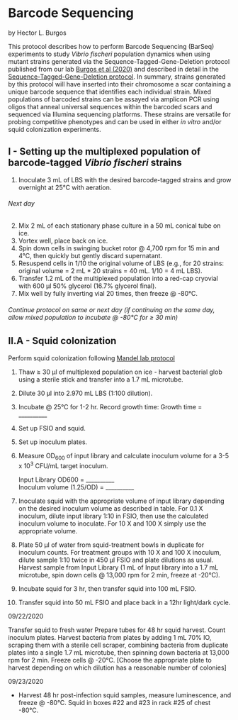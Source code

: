 # Barcode Sequencing
by Hector L. Burgos

This protocol describes how to perform Barcode Sequencing (BarSeq) experiments to study *Vibrio fischeri* population dynamics when using mutant strains generated via the Sequence-Tagged-Gene-Deletion protocol published from our lab [Burgos et al (2020)](https://paperpile.com/shared/nhf9AU) and described in detail in the [Sequence-Tagged-Gene-Deletion protocol](sequence-tagged-gene-deletion.md). In summary, strains generated by this protocol will have inserted into their chromosome a scar containing a unique barcode sequence that identifies each individual strain. Mixed populations of barcoded strains can be assayed via amplicon PCR using oligos that anneal universal sequences within the barcoded scars and sequenced via Illumina sequencing platforms. These strains are versatile for probing competitive phenotypes and can be used in either *in vitro* and/or squid colonization experiments.

## I - Setting up the multiplexed population of barcode-tagged *Vibrio fischeri* strains

1. Inoculate 3 mL of LBS with the desired barcode-tagged strains and grow overnight at 25°C with aeration.

###### Next day

2. Mix 2 mL of each stationary phase culture in a 50 mL conical tube on ice.
3. Vortex well, place back on ice.
4. Spin down cells in swinging bucket rotor @ 4,700 rpm for 15 min and 4°C, then quickly but gently discard supernatant.
5. Resuspend cells in 1/10 the original volume of LBS (e.g., for 20 strains: original volume = 2 mL * 20 strains = 40 mL. 1/10 = 4 mL LBS).
6. Transfer 1.2 mL of the multiplexed population into a red-cap cryovial with 600 µl 50% glycerol (16.7% glycerol final).
7. Mix well by fully inverting vial 20 times, then freeze @ -80°C.

###### Continue protocol on same or next day (if continuing on the same day, allow mixed population to incubate @ -80°C for ≥ 30 min)

## II.A - Squid colonization

Perform squid colonization following [Mandel lab protocol](squid-colonization.md)

1. Thaw ≥ 30 µl of multiplexed population on ice - harvest bacterial glob using a sterile stick and transfer into a 1.7 mL microtube.
2. Dilute 30 µl into 2.970 mL LBS (1:100 dilution).
3. Incubate @ 25°C for 1-2 hr. Record growth time: Growth time = __________
4. Set up FSIO and squid.
5. Set up inoculum plates.
6. Measure OD<sub>600</sub> of input library and calculate inoculum volume for a 3-5 x 10<sup>3</sup> CFU/mL target inoculum.

	Input Library OD600 = __________            
  Inoculum volume (1.25/OD) = __________

7. Inoculate squid with the appropriate volume of input library depending on the desired inoculum volume as described in table. For 0.1 X inoculum, dilute input library 1:10 in FSIO, then use the calculated inoculum volume to inoculate. For 10 X and 100 X simply use the appropriate volume.
8. Plate 50 µl of water from squid-treatment bowls in duplicate for inoculum counts. For treatment groups with 10 X and 100 X inoculum, dilute sample 1:10 twice in 450 µl FSIO and plate dilutions as usual.
Harvest sample from Input Library (1 mL of Input library into a 1.7 mL microtube, spin down cells @ 13,000 rpm for 2 min, freeze at -20°C).
9. Incubate squid for 3 hr, then transfer squid into 100 mL FSIO.
10. Transfer squid into 50 mL FSIO and place back in a 12hr light/dark cycle.

09/22/2020

Transfer squid to fresh water
Prepare tubes for 48 hr squid harvest.
Count inoculum plates.
Harvest bacteria from plates by adding 1 mL 70% IO, scraping them with a sterile cell scraper, combining bacteria from duplicate plates into a single 1.7 mL microtube, then spinning down bacteria at 13,000 rpm for 2 min. Freeze cells @ -20°C. [Choose the appropriate plate to harvest depending on which dilution has a reasonable number of colonies]

09/23/2020

- Harvest 48 hr post-infection squid samples, measure luminescence, and freeze @ -80°C. Squid in boxes #22 and #23 in rack #25 of chest -80°C.
